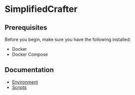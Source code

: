 # SimplifiedCrafter

## Prerequisites

Before you begin, make sure you have the following installed:

- Docker
- Docker Compose

## Documentation

* [Environment](https://github.com/jtomaspm/SimplifiedCrafter/blob/main/documentation/environment.md)
* [Scripts](https://github.com/jtomaspm/SimplifiedCrafter/blob/main/documentation/scripts.md)
